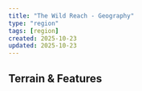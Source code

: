```yaml
---
title: "The Wild Reach - Geography"
type: "region"
tags: [region]
created: 2025-10-23
updated: 2025-10-23
---
```

## Terrain & Features
